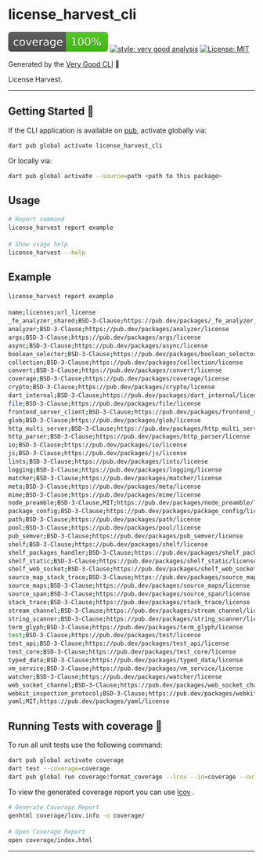 # license_harvest_cli

![coverage][coverage_badge]
[![style: very good analysis][very_good_analysis_badge]][very_good_analysis_link]
[![License: MIT][license_badge]][license_link]

Generated by the [Very Good CLI][very_good_cli_link] 🤖

License Harvest.

---

## Getting Started 🚀

If the CLI application is available on [pub](https://pub.dev), activate globally via:

```sh
dart pub global activate license_harvest_cli
```

Or locally via:

```sh
dart pub global activate --source=path <path to this package>
```

## Usage

```sh
# Report command
license_harvest report example

# Show usage help
license_harvest --help
```

## Example

```sh
license_harvest report example

name;licenses;url_license
_fe_analyzer_shared;BSD-3-Clause;https://pub.dev/packages/_fe_analyzer_shared/license
analyzer;BSD-3-Clause;https://pub.dev/packages/analyzer/license
args;BSD-3-Clause;https://pub.dev/packages/args/license
async;BSD-3-Clause;https://pub.dev/packages/async/license
boolean_selector;BSD-3-Clause;https://pub.dev/packages/boolean_selector/license
collection;BSD-3-Clause;https://pub.dev/packages/collection/license
convert;BSD-3-Clause;https://pub.dev/packages/convert/license
coverage;BSD-3-Clause;https://pub.dev/packages/coverage/license
crypto;BSD-3-Clause;https://pub.dev/packages/crypto/license
dart_internal;BSD-3-Clause;https://pub.dev/packages/dart_internal/license
file;BSD-3-Clause;https://pub.dev/packages/file/license
frontend_server_client;BSD-3-Clause;https://pub.dev/packages/frontend_server_client/license
glob;BSD-3-Clause;https://pub.dev/packages/glob/license
http_multi_server;BSD-3-Clause;https://pub.dev/packages/http_multi_server/license
http_parser;BSD-3-Clause;https://pub.dev/packages/http_parser/license
io;BSD-3-Clause;https://pub.dev/packages/io/license
js;BSD-3-Clause;https://pub.dev/packages/js/license
lints;BSD-3-Clause;https://pub.dev/packages/lints/license
logging;BSD-3-Clause;https://pub.dev/packages/logging/license
matcher;BSD-3-Clause;https://pub.dev/packages/matcher/license
meta;BSD-3-Clause;https://pub.dev/packages/meta/license
mime;BSD-3-Clause;https://pub.dev/packages/mime/license
node_preamble;BSD-3-Clause,MIT;https://pub.dev/packages/node_preamble/license
package_config;BSD-3-Clause;https://pub.dev/packages/package_config/license
path;BSD-3-Clause;https://pub.dev/packages/path/license
pool;BSD-3-Clause;https://pub.dev/packages/pool/license
pub_semver;BSD-3-Clause;https://pub.dev/packages/pub_semver/license
shelf;BSD-3-Clause;https://pub.dev/packages/shelf/license
shelf_packages_handler;BSD-3-Clause;https://pub.dev/packages/shelf_packages_handler/license
shelf_static;BSD-3-Clause;https://pub.dev/packages/shelf_static/license
shelf_web_socket;BSD-3-Clause;https://pub.dev/packages/shelf_web_socket/license
source_map_stack_trace;BSD-3-Clause;https://pub.dev/packages/source_map_stack_trace/license
source_maps;BSD-3-Clause;https://pub.dev/packages/source_maps/license
source_span;BSD-3-Clause;https://pub.dev/packages/source_span/license
stack_trace;BSD-3-Clause;https://pub.dev/packages/stack_trace/license
stream_channel;BSD-3-Clause;https://pub.dev/packages/stream_channel/license
string_scanner;BSD-3-Clause;https://pub.dev/packages/string_scanner/license
term_glyph;BSD-3-Clause;https://pub.dev/packages/term_glyph/license
test;BSD-3-Clause;https://pub.dev/packages/test/license
test_api;BSD-3-Clause;https://pub.dev/packages/test_api/license
test_core;BSD-3-Clause;https://pub.dev/packages/test_core/license
typed_data;BSD-3-Clause;https://pub.dev/packages/typed_data/license
vm_service;BSD-3-Clause;https://pub.dev/packages/vm_service/license
watcher;BSD-3-Clause;https://pub.dev/packages/watcher/license
web_socket_channel;BSD-3-Clause;https://pub.dev/packages/web_socket_channel/license
webkit_inspection_protocol;BSD-3-Clause;https://pub.dev/packages/webkit_inspection_protocol/license
yaml;MIT;https://pub.dev/packages/yaml/license
```

## Running Tests with coverage 🧪

To run all unit tests use the following command:

```sh
dart pub global activate coverage
dart test --coverage=coverage
dart pub global run coverage:format_coverage --lcov --in=coverage --out=coverage/lcov.info
```

To view the generated coverage report you can use [lcov](https://github.com/linux-test-project/lcov)
.

```sh
# Generate Coverage Report
genhtml coverage/lcov.info -o coverage/

# Open Coverage Report
open coverage/index.html
```

---

[coverage_badge]: coverage_badge.svg
[license_badge]: https://img.shields.io/badge/license-MIT-blue.svg
[license_link]: https://opensource.org/licenses/MIT
[very_good_analysis_badge]: https://img.shields.io/badge/style-very_good_analysis-B22C89.svg
[very_good_analysis_link]: https://pub.dev/packages/very_good_analysis
[very_good_cli_link]: https://github.com/VeryGoodOpenSource/very_good_cli
